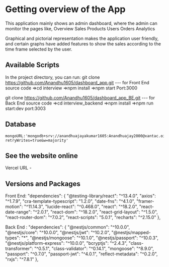 # Getting overview of the App

This application mainly shows an admin dashboard, where the admin can monitor the pages like,
Overview
Sales
Products
Users
Orders
Analytics

Graphical and pictorial representation makes the application user friendly, and certain graphs have added features to show the sales according to the time frame selected by the user.


## Available Scripts

In the project directory, you can run:
git clone https://github.com/Anandhu1605/dashboard_app.git --- for Front End source code
=>cd interview 
=>npm install
=>npm start
Port:3000


git clone https://github.com/Anandhu1605/dashboard_app_BE.git  --- for Back End source code
=>cd interview_backend
=>npm install 
=>npm run start:dev
port:3003


## Database 
    mongoURL:'mongodb+srv://anandhuajayakumar1605:Anandhuajay2000@xantac.oia27.mongodb.net/Xantac?retryWrites=true&w=majority'



## See the website online 
Vercel URL - 

## Versions and Packages

Front End:
  "dependencies": {
    "@testing-library/react": "^13.4.0",
    "axios": "^1.7.9",
    "cra-template-typescript": "1.2.0",
    "date-fns": "^4.1.0",
    "framer-motion": "^11.14.3",
    "lucide-react": "^0.468.0",
    "react": "^18.2.0",
    "react-date-range": "^2.0.1",
    "react-dom": "^18.2.0",
    "react-grid-layout": "^1.5.0",
    "react-router-dom": "^7.0.2",
    "react-scripts": "5.0.1",
    "recharts": "^2.15.0"
  },

Back End : 
   "dependencies": {
    "@nestjs/common": "^10.0.0",
    "@nestjs/core": "^10.0.0",
    "@nestjs/jwt": "^10.2.0",
    "@nestjs/mapped-types": "*",
    "@nestjs/mongoose": "^10.1.0",
    "@nestjs/passport": "^10.0.3",
    "@nestjs/platform-express": "^10.0.0",
    "bcryptjs": "^2.4.3",
    "class-transformer": "^0.5.1",
    "class-validator": "^0.14.1",
    "mongoose": "^8.9.0",
    "passport": "^0.7.0",
    "passport-jwt": "^4.0.1",
    "reflect-metadata": "^0.2.0",
    "rxjs": "^7.8.1"
  },


